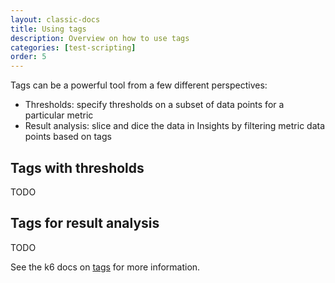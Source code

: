 ```yaml
---
layout: classic-docs
title: Using tags
description: Overview on how to use tags
categories: [test-scripting]
order: 5
---
```


Tags can be a powerful tool from a few different perspectives:

- Thresholds: specify thresholds on a subset of data points for a particular metric
- Result analysis: slice and dice the data in Insights by filtering metric data points based on tags

## Tags with thresholds
TODO

## Tags for result analysis
TODO

See the k6 docs on [tags](https://docs.k6.io/docs/tags-and-groups) for more information.